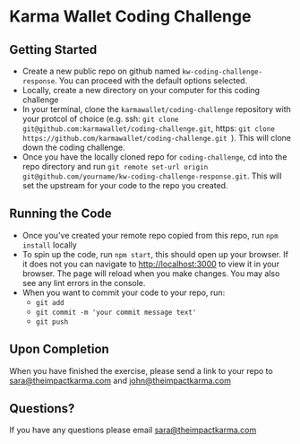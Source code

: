 # Karma Wallet Coding Challenge

## Getting Started
- Create a new public repo on github named `kw-coding-challenge-response`. You can proceed with the default options selected.
- Locally, create a new directory on your computer for this coding challenge
- In your terminal, clone the `karmawallet/coding-challenge` repository with your protcol of choice (e.g. ssh: `git clone git@github.com:karmawallet/coding-challenge.git`, https: `git clone https://github.com/karmawallet/coding-challenge.git
`). This will clone down the coding challenge.
- Once you have the locally cloned repo for `coding-challenge`, cd into the repo directory and run `git remote set-url origin git@github.com/yourname/kw-coding-challenge-response.git`. This will set the upstream for your code to the repo you created. 

## Running the Code

- Once you've created your remote repo copied from this repo, run `npm install` locally
- To spin up the code, run `npm start`, this should open up your browser. If it does not you can navigate to [http://localhost:3000](http://localhost:3000) to view it in your browser. The page will reload when you make changes. You may also see any lint errors in the console.
- When you want to commit your code to your repo, run:
  - `git add`
  - `git commit -m 'your commit message text'`
  - `git push`

## Upon Completion

When you have finished the exercise, please send a link to your repo to sara@theimpactkarma.com and john@theimpactkarma.com

## Questions?

If you have any questions please email sara@theimpactkarma.com

